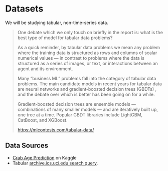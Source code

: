 # Datasets

We will be studying tabular, non-time-series data.

> One debate which we only touch on briefly in the report is: what is the best type of model for tabular data problems?
> 
> As a quick reminder, by tabular data problems we mean any problem where the training data is structured as rows and
> columns of scalar numerical values — in contrast to problems where the data is structured as a series of images,
> or text, or interactions between an agent and its environment.
> 
> Many “business ML” problems fall into the category of tabular data problems.
> The main candidate models in recent years for tabular data are neural networks and gradient-boosted decision
> trees (GBDTs) , and the debate over which is better has been going on for a while.
> 
> Gradient-boosted decision trees are ensemble models — combinations of many smaller models — and are iteratively built up, one tree at a time. Popular GBDT libraries include LightGBM, CatBoost, and XGBoost.
> 
> https://mlcontests.com/tabular-data/

## Data Sources

- [Crab Age Prediction](https://www.kaggle.com/datasets/sidhus/crab-age-prediction) on Kaggle
- Tabular [archive.ics.uci.edu search query](https://archive.ics.uci.edu/datasets?skip=0&take=10&sort=desc&orderBy=NumHits&search=&Types=Tabular).
